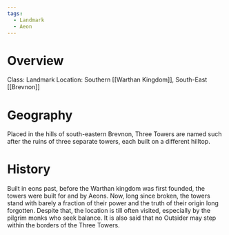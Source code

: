 ```yaml
---
tags:
  - Landmark
  - Aeon
---
```

# Overview
Class: Landmark
Location: Southern [[Warthan Kingdom]], South-East [[Brevnon]]
# Geography
Placed in the hills of south-eastern Brevnon, Three Towers are named such after the ruins of three separate towers, each built on a different hilltop.

# History
Built in eons past, before the Warthan kingdom was first founded, the towers were built for and by Aeons.
Now, long since broken, the towers stand with barely a fraction of their power and the truth of their origin long forgotten.
Despite that, the location is till often visited, especially by the pilgrim monks who seek balance.
It is also said that no Outsider may step within the borders of the Three Towers.